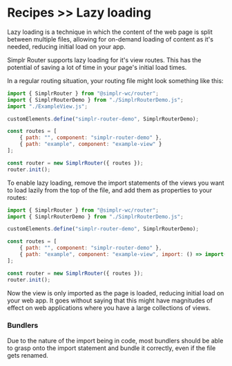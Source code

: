 # Recipes >> Lazy loading

Lazy loading is a technique in which the content of the web page is split between multiple files,
allowing for on-demand loading of content as it's needed, reducing initial load on your app.

Simplr Router supports lazy loading for it's view routes. This has the potential of saving a lot
of time in your page's initial load times.

In a regular routing situation, your routing file might look something like this:

```javascript
import { SimplrRouter } from "@simplr-wc/router";
import { SimplrRouterDemo } from "./SimplrRouterDemo.js";
import "./ExampleView.js";

customElements.define("simplr-router-demo", SimplrRouterDemo);

const routes = [
    { path: "", component: "simplr-router-demo" },
    { path: "example", component: "example-view" }
];

const router = new SimplrRouter({ routes });
router.init();
```

To enable lazy loading, remove the import statements of the views you want to load lazily from the
top of the file, and add them as properties to your routes:

```javascript
import { SimplrRouter } from "@simplr-wc/router";
import { SimplrRouterDemo } from "./SimplrRouterDemo.js";

customElements.define("simplr-router-demo", SimplrRouterDemo);

const routes = [
    { path: "", component: "simplr-router-demo" },
    { path: "example", component: "example-view", import: () => import("./ExampleView.js") }
];

const router = new SimplrRouter({ routes });
router.init();
```

Now the view is only imported as the page is loaded, reducing initial load on your web app. 
It goes without saying that this might have magnitudes of effect on web applications where you have a large
collections of views.

### Bundlers

Due to the nature of the import being in code, most bundlers should be able to grasp onto the import statement
and bundle it correctly, even if the file gets renamed.
